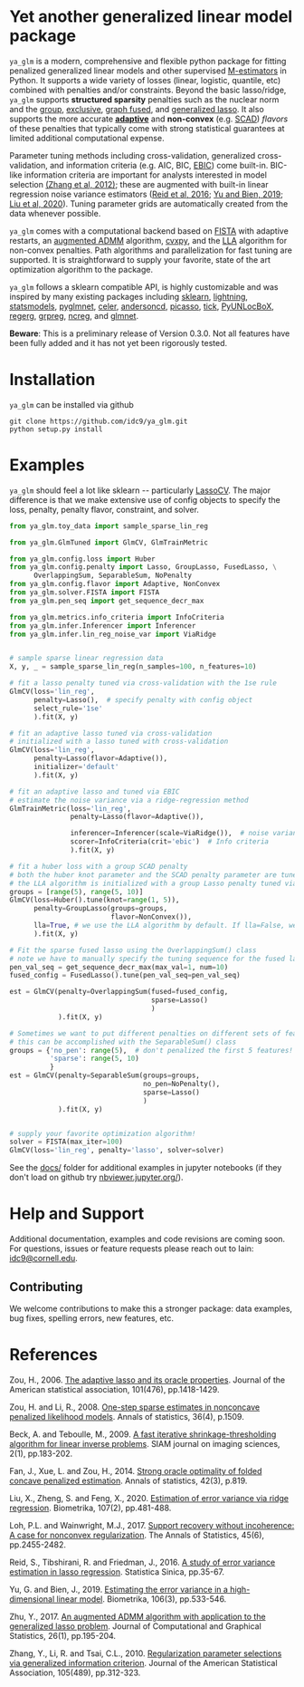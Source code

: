 # Yet another generalized linear model package


`ya_glm` is a modern, comprehensive and flexible python package for fitting penalized generalized linear models and other supervised [M-estimators](https://en.wikipedia.org/wiki/M-estimator) in Python. It supports a wide variety of losses (linear, logistic, quantile, etc) combined with penalties and/or constraints. Beyond the basic lasso/ridge, `ya_glm` supports  **structured sparsity** penalties such as the nuclear norm and the [group](https://rss.onlinelibrary.wiley.com/doi/pdfdirect/10.1111/j.1467-9868.2005.00532.x?casa_token=wN_F5iYwNK4AAAAA:4PVnAz4icP5hR9FIRviV0zqnp_QAibv55uYkptKQKezvDoqtMzrSpFyHh15lL4IO1yFJ3Sfl4OwOuA), [exclusive](https://projecteuclid.org/journals/electronic-journal-of-statistics/volume-11/issue-2/Within-group-variable-selection-through-the-Exclusive-Lasso/10.1214/17-EJS1317.full), [graph fused](https://arxiv.org/pdf/1505.06475.pdf), and [generalized lasso](https://www.stat.cmu.edu/~ryantibs/papers/genlasso.pdf). It also supports the more accurate **[adaptive](http://users.stat.umn.edu/~zouxx019/Papers/adalasso.pdf)** and **non-convex** (e.g. [SCAD](https://fan.princeton.edu/papers/01/penlike.pdf)) *flavors* of these penalties that typically come with strong statistical guarantees at limited additional computational expense. 

Parameter tuning methods including cross-validation, generalized cross-validation, and information criteria (e.g. AIC, BIC, [EBIC](https://www.jstor.org/stable/20441500)) come built-in. BIC-like information criteria are important for analysts interested in model selection [(Zhang et al, 2012)](https://www.tandfonline.com/doi/abs/10.1198/jasa.2009.tm08013); these are augmented with built-in linear regression noise variance estimators ([Reid et al, 2016](https://www.jstor.org/stable/pdf/24721190.pdf?casa_token=wVML37DFzk4AAAAA:PCPZH8z98S_ZDNMyFxtec9-ZsIx73xoxDgWJUEObeJooVLwMWhOAn_Tnf2GQGL3H36XAROk5P08aNGcDnJUG95ahVwe1F57AsJg0_kxntX4UIoSoEAk); [Yu and Bien, 2019](https://academic.oup.com/biomet/article/106/3/533/5498375?casa_token=MSUn8MK2SgYAAAAA:r1tkX7-qUE7RIndcJk4_mfKUcuo3SuPImBy8pLX7H5rTA8cp_-7pUn-XzZzpAJuT_Blr8xmLFjvd); [Liu et al, 2020](https://academic.oup.com/biomet/article/107/2/481/5716270?casa_token=EYC-Z7uyoScAAAAA:6kQhSHg6NJEDWKAgJobCfV_HwNxa5uSWD38hzjW8zUj33n8EUJgzPWuT6yiVUVwmgVMook0oUajW)). Tuning parameter grids are automatically created from the data whenever possible.

`ya_glm` comes with a computational backend based on [FISTA](https://epubs.siam.org/doi/pdf/10.1137/080716542?casa_token=cjyK5OxcbSoAAAAA:lQOp0YAVKIOv2-vgGUd_YrnZC9VhbgWvZgj4UPbgfw8I7NV44K82vbIu0oz2-xAACBz9k0Lclw) with adaptive restarts, an [augmented ADMM](https://www.tandfonline.com/doi/full/10.1080/10618600.2015.1114491) algorithm, [cvxpy](https://www.cvxpy.org/index.html), and the [LLA](https://www.ncbi.nlm.nih.gov/pmc/articles/PMC4295817/) algorithm for non-convex penalties. Path algorithms and parallelization for fast tuning are supported. It is straightforward to supply your favorite, state of the art optimization algorithm to the package.


`ya_glm` follows a sklearn compatible API, is highly customizable and was inspired by many existing packages including [sklearn](https://scikit-learn.org/stable/), [lightning](https://github.com/scikit-learn-contrib/lightning), [statsmodels](https://www.statsmodels.org/), [pyglmnet](https://github.com/glm-tools/pyglmnet), [celer](https://github.com/mathurinm/celer), [andersoncd](https://github.com/mathurinm/andersoncd), [picasso](https://github.com/jasonge27/picasso), [tick](https://github.com/X-DataInitiative/tick), [PyUNLocBoX](https://github.com/epfl-lts2/pyunlocbox), [regerg](https://github.com/regreg/regreg), [grpreg](https://github.com/pbreheny/grpreg), [ncreg](https://cran.r-project.org/web/packages/ncvreg/index.html), and [glmnet](https://glmnet.stanford.edu/articles/glmnet.html).


 **Beware**: This is a preliminary release of Version 0.3.0. Not all features have been fully added and it has not yet been rigorously tested.


# Installation
`ya_glm` can be installed via github
```
git clone https://github.com/idc9/ya_glm.git
python setup.py install
```


# Examples

`ya_glm` should feel a lot like sklearn -- particularly [LassoCV](https://scikit-learn.org/stable/modules/generated/sklearn.linear_model.LassoCV.html). The major difference is that we make extensive use of config objects to specify the loss, penalty, penalty flavor, constraint, and solver.


```python
from ya_glm.toy_data import sample_sparse_lin_reg

from ya_glm.GlmTuned import GlmCV, GlmTrainMetric

from ya_glm.config.loss import Huber
from ya_glm.config.penalty import Lasso, GroupLasso, FusedLasso, \
      OverlappingSum, SeparableSum, NoPenalty
from ya_glm.config.flavor import Adaptive, NonConvex
from ya_glm.solver.FISTA import FISTA
from ya_glm.pen_seq import get_sequence_decr_max

from ya_glm.metrics.info_criteria import InfoCriteria
from ya_glm.infer.Inferencer import Inferencer
from ya_glm.infer.lin_reg_noise_var import ViaRidge


# sample sparse linear regression data
X, y, _ = sample_sparse_lin_reg(n_samples=100, n_features=10)

# fit a lasso penalty tuned via cross-validation with the 1se rule
GlmCV(loss='lin_reg',
      penalty=Lasso(),  # specify penalty with config object
      select_rule='1se'
      ).fit(X, y)

# fit an adaptive lasso tuned via cross-validation
# initialized with a lasso tuned with cross-validation
GlmCV(loss='lin_reg',
      penalty=Lasso(flavor=Adaptive()),
      initializer='default'
      ).fit(X, y)

# fit an adaptive lasso and tuned via EBIC
# estimate the noise variance via a ridge-regression method
GlmTrainMetric(loss='lin_reg',
               penalty=Lasso(flavor=Adaptive()),

               inferencer=Inferencer(scale=ViaRidge()),  # noise variance estimator
               scorer=InfoCriteria(crit='ebic')  # Info criteria
               ).fit(X, y)

# fit a huber loss with a group SCAD penalty
# both the huber knot parameter and the SCAD penalty parameter are tuned with CV
# the LLA algorithm is initialized with a group Lasso penalty tuned via cross-validation
groups = [range(5), range(5, 10)]
GlmCV(loss=Huber().tune(knot=range(1, 5)),
      penalty=GroupLasso(groups=groups,
                         flavor=NonConvex()),
      lla=True, # we use the LLA algorithm by default. If lla=False, we would use FISTA
      ).fit(X, y)

# Fit the sparse fused lasso using the OverlappingSum() class
# note we have to manually specify the tuning sequence for the fused lasso
pen_val_seq = get_sequence_decr_max(max_val=1, num=10)
fused_config = FusedLasso().tune(pen_val_seq=pen_val_seq)

est = GlmCV(penalty=OverlappingSum(fused=fused_config,
                                   sparse=Lasso()
                                   )
            ).fit(X, y)

# Sometimes we want to put different penalties on different sets of features
# this can be accomplished with the SeparableSum() class
groups = {'no_pen': range(5),  # don't penalized the first 5 features!
          'sparse': range(5, 10)
          }
est = GlmCV(penalty=SeparableSum(groups=groups,
                                 no_pen=NoPenalty(),
                                 sparse=Lasso()
                                 )
            ).fit(X, y)


# supply your favorite optimization algorithm!
solver = FISTA(max_iter=100)
GlmCV(loss='lin_reg', penalty='lasso', solver=solver)
```


See the [docs/](docs/) folder for additional examples in jupyter notebooks (if they don't load on github try [nbviewer.jupyter.org/](https://nbviewer.jupyter.org/)).


# Help and Support

Additional documentation, examples and code revisions are coming soon.
For questions, issues or feature requests please reach out to Iain:
idc9@cornell.edu.



## Contributing

We welcome contributions to make this a stronger package: data examples,
bug fixes, spelling errors, new features, etc.


# References


Zou, H., 2006. [The adaptive lasso and its oracle properties](http://users.stat.umn.edu/~zouxx019/Papers/adalasso.pdf). Journal of the American statistical association, 101(476), pp.1418-1429.

Zou, H. and Li, R., 2008. [One-step sparse estimates in nonconcave penalized likelihood models](http://www.personal.psu.edu/ril4/research/AOS0316.pdf). Annals of statistics, 36(4), p.1509.

Beck, A. and Teboulle, M., 2009. [A fast iterative shrinkage-thresholding algorithm for linear inverse problems](https://epubs.siam.org/doi/pdf/10.1137/080716542?casa_token=cjyK5OxcbSoAAAAA:lQOp0YAVKIOv2-vgGUd_YrnZC9VhbgWvZgj4UPbgfw8I7NV44K82vbIu0oz2-xAACBz9k0Lclw). SIAM journal on imaging sciences, 2(1), pp.183-202.

Fan, J., Xue, L. and Zou, H., 2014. [Strong oracle optimality of folded concave penalized estimation](https://www.ncbi.nlm.nih.gov/pmc/articles/PMC4295817/). Annals of statistics, 42(3), p.819.


Liu, X., Zheng, S. and Feng, X., 2020. [Estimation of error variance via ridge regression](https://academic.oup.com/biomet/article/107/2/481/5716270?casa_token=EYC-Z7uyoScAAAAA:6kQhSHg6NJEDWKAgJobCfV_HwNxa5uSWD38hzjW8zUj33n8EUJgzPWuT6yiVUVwmgVMook0oUajW). Biometrika, 107(2), pp.481-488.


Loh, P.L. and Wainwright, M.J., 2017. [Support recovery without incoherence: A case for nonconvex regularization](https://projecteuclid.org/journals/annals-of-statistics/volume-45/issue-6/Support-recovery-without-incoherence-A-case-for-nonconvex-regularization/10.1214/16-AOS1530.pdf). The Annals of Statistics, 45(6), pp.2455-2482.

Reid, S., Tibshirani, R. and Friedman, J., 2016. [A study of error variance estimation in lasso regression](https://www.jstor.org/stable/pdf/24721190.pdf?casa_token=wVML37DFzk4AAAAA:PCPZH8z98S_ZDNMyFxtec9-ZsIx73xoxDgWJUEObeJooVLwMWhOAn_Tnf2GQGL3H36XAROk5P08aNGcDnJUG95ahVwe1F57AsJg0_kxntX4UIoSoEAk). Statistica Sinica, pp.35-67.

Yu, G. and Bien, J., 2019. [Estimating the error variance in a high-dimensional linear model](https://academic.oup.com/biomet/article/106/3/533/5498375?casa_token=MSUn8MK2SgYAAAAA:r1tkX7-qUE7RIndcJk4_mfKUcuo3SuPImBy8pLX7H5rTA8cp_-7pUn-XzZzpAJuT_Blr8xmLFjvd). Biometrika, 106(3), pp.533-546.

Zhu, Y., 2017. [An augmented ADMM algorithm with application to the generalized lasso problem](https://www.tandfonline.com/doi/full/10.1080/10618600.2015.1114491). Journal of Computational and Graphical Statistics, 26(1), pp.195-204.

Zhang, Y., Li, R. and Tsai, C.L., 2010. [Regularization parameter selections via generalized information criterion](https://www.tandfonline.com/doi/abs/10.1198/jasa.2009.tm08013). Journal of the American Statistical Association, 105(489), pp.312-323.
